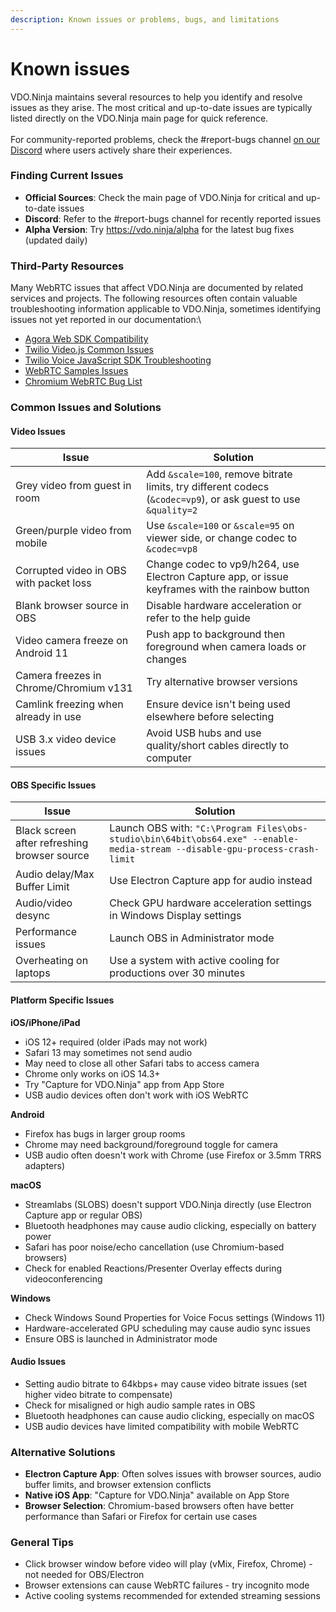 ```yaml
---
description: Known issues or problems, bugs, and limitations
---
```


# Known issues

VDO.Ninja maintains several resources to help you identify and resolve issues as they arise. The most critical and up-to-date issues are typically listed directly on the VDO.Ninja main page for quick reference.\
\
For community-reported problems, check the #report-bugs channel [on our Discord](https://discord.vdo.ninja) where users actively share their experiences.&#x20;

### Finding Current Issues

* **Official Sources**: Check the main page of VDO.Ninja for critical and up-to-date issues
* **Discord**: Refer to the #report-bugs channel for recently reported issues
* **Alpha Version**: Try https://vdo.ninja/alpha for the latest bug fixes (updated daily)

### Third-Party Resources

Many WebRTC issues that affect VDO.Ninja are documented by related services and projects. The following resources often contain valuable troubleshooting information applicable to VDO.Ninja, sometimes identifying issues not yet reported in our documentation:\


* [Agora Web SDK Compatibility](https://docs.agora.io/en/All/web_sdk_compatibility?platform=Web)
* [Twilio Video.js Common Issues](https://github.com/twilio/twilio-video.js/blob/master/COMMON_ISSUES.md)
* [Twilio Voice JavaScript SDK Troubleshooting](https://support.twilio.com/hc/en-us/articles/223180908-Troubleshooting-Common-Problems-with-the-Twilio-Voice-JavaScript-SDK)
* [WebRTC Samples Issues](https://github.com/webrtc/samples/issues)
* [Chromium WebRTC Bug List](https://bugs.chromium.org/p/chromium/issues/list?q=webrtc%20type%3DBug\&can=2\&sort=-pri)

### Common Issues and Solutions

#### Video Issues

| Issue                                   | Solution                                                                                                       |
| --------------------------------------- | -------------------------------------------------------------------------------------------------------------- |
| Grey video from guest in room           | Add `&scale=100`, remove bitrate limits, try different codecs (`&codec=vp9`), or ask guest to use `&quality=2` |
| Green/purple video from mobile          | Use `&scale=100` or `&scale=95` on viewer side, or change codec to `&codec=vp8`                                |
| Corrupted video in OBS with packet loss | Change codec to vp9/h264, use Electron Capture app, or issue keyframes with the rainbow button                 |
| Blank browser source in OBS             | Disable hardware acceleration or refer to the help guide                                                       |
| Video camera freeze on Android 11       | Push app to background then foreground when camera loads or changes                                            |
| Camera freezes in Chrome/Chromium v131  | Try alternative browser versions                                                                               |
| Camlink freezing when already in use    | Ensure device isn't being used elsewhere before selecting                                                      |
| USB 3.x video device issues             | Avoid USB hubs and use quality/short cables directly to computer                                               |

#### OBS Specific Issues

| Issue                                        | Solution                                                                                                                     |
| -------------------------------------------- | ---------------------------------------------------------------------------------------------------------------------------- |
| Black screen after refreshing browser source | Launch OBS with: `"C:\Program Files\obs-studio\bin\64bit\obs64.exe" --enable-media-stream --disable-gpu-process-crash-limit` |
| Audio delay/Max Buffer Limit                 | Use Electron Capture app for audio instead                                                                                   |
| Audio/video desync                           | Check GPU hardware acceleration settings in Windows Display settings                                                         |
| Performance issues                           | Launch OBS in Administrator mode                                                                                             |
| Overheating on laptops                       | Use a system with active cooling for productions over 30 minutes                                                             |

#### Platform Specific Issues

**iOS/iPhone/iPad**

* iOS 12+ required (older iPads may not work)
* Safari 13 may sometimes not send audio
* May need to close all other Safari tabs to access camera
* Chrome only works on iOS 14.3+
* Try "Capture for VDO.Ninja" app from App Store
* USB audio devices often don't work with iOS WebRTC

**Android**

* Firefox has bugs in larger group rooms
* Chrome may need background/foreground toggle for camera
* USB audio often doesn't work with Chrome (use Firefox or 3.5mm TRRS adapters)

**macOS**

* Streamlabs (SLOBS) doesn't support VDO.Ninja directly (use Electron Capture app or regular OBS)
* Bluetooth headphones may cause audio clicking, especially on battery power
* Safari has poor noise/echo cancellation (use Chromium-based browsers)
* Check for enabled Reactions/Presenter Overlay effects during videoconferencing

**Windows**

* Check Windows Sound Properties for Voice Focus settings (Windows 11)
* Hardware-accelerated GPU scheduling may cause audio sync issues
* Ensure OBS is launched in Administrator mode

#### Audio Issues

* Setting audio bitrate to 64kbps+ may cause video bitrate issues (set higher video bitrate to compensate)
* Check for misaligned or high audio sample rates in OBS
* Bluetooth headphones can cause audio clicking, especially on macOS
* USB audio devices have limited compatibility with mobile WebRTC

### Alternative Solutions

* **Electron Capture App**: Often solves issues with browser sources, audio buffer limits, and browser extension conflicts
* **Native iOS App**: "Capture for VDO.Ninja" available on App Store
* **Browser Selection**: Chromium-based browsers often have better performance than Safari or Firefox for certain use cases

### General Tips

* Click browser window before video will play (vMix, Firefox, Chrome) - not needed for OBS/Electron
* Browser extensions can cause WebRTC failures - try incognito mode
* Active cooling systems recommended for extended streaming sessions
